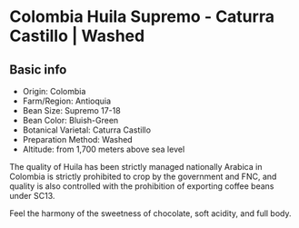 # Colombia Huila Supremo - Caturra Castillo | Washed

## Basic info

- Origin: Colombia
- Farm/Region: Antioquia
- Bean Size: Supremo 17-18
- Bean Color: Bluish-Green
- Botanical Varietal: Caturra Castillo
- Preparation Method: Washed
- Altitude: from 1,700 meters above sea level

The quality of Huila has been strictly managed nationally Arabica in Colombia is strictly prohibited to crop by the government and FNC, and quality is also controlled with the prohibition of exporting coffee beans under SC13.

Feel the harmony of the sweetness of chocolate, soft acidity, and full body.
